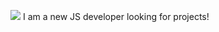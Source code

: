 ![](https://komarev.com/ghpvc/?username=bakaprase123)
I am a new JS developer looking for projects!
